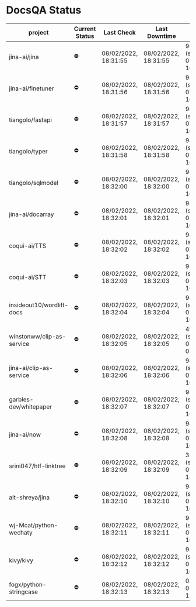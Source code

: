 # DocsQA Status

|         project         |Current Status|     Last Check     |   Last Downtime    |               % Uptime               |
|-------------------------|--------------|--------------------|--------------------|--------------------------------------|
|jina-ai/jina             |⛔️           |08/02/2022, 18:31:55|08/02/2022, 18:31:55|945.797 (since 07/29/2022, 16:38:18)  |
|jina-ai/finetuner        |⛔️           |08/02/2022, 18:31:56|08/02/2022, 18:31:56|945.747 (since 07/29/2022, 16:38:18)  |
|tiangolo/fastapi         |⛔️           |08/02/2022, 18:31:57|08/02/2022, 18:31:57|945.711 (since 07/29/2022, 16:38:18)  |
|tiangolo/typer           |⛔️           |08/02/2022, 18:31:58|08/02/2022, 18:31:58|945.630 (since 07/29/2022, 16:38:18)  |
|tiangolo/sqlmodel        |⛔️           |08/02/2022, 18:32:00|08/02/2022, 18:32:00|945.536 (since 07/29/2022, 16:38:18)  |
|jina-ai/docarray         |⛔️           |08/02/2022, 18:32:01|08/02/2022, 18:32:01|945.427 (since 07/29/2022, 16:38:18)  |
|coqui-ai/TTS             |⛔️           |08/02/2022, 18:32:02|08/02/2022, 18:32:02|945.332 (since 07/29/2022, 16:38:18)  |
|coqui-ai/STT             |⛔️           |08/02/2022, 18:32:03|08/02/2022, 18:32:03|945.252 (since 07/29/2022, 16:38:18)  |
|insideout10/wordlift-docs|⛔️           |08/02/2022, 18:32:04|08/02/2022, 18:32:04|945.034 (since 07/29/2022, 16:38:18)  |
|winstonww/clip-as-service|⛔️           |08/02/2022, 18:32:05|08/02/2022, 18:32:05|49.687 (since 08/01/2022, 02:40:51)   |
|jina-ai/clip-as-service  |⛔️           |08/02/2022, 18:32:06|08/02/2022, 18:32:06|944.874 (since 07/29/2022, 16:38:18)  |
|garbles-dev/whitepaper   |⛔️           |08/02/2022, 18:32:07|08/02/2022, 18:32:07|944.780 (since 07/29/2022, 16:38:18)  |
|jina-ai/now              |⛔️           |08/02/2022, 18:32:08|08/02/2022, 18:32:08|944.685 (since 07/29/2022, 16:38:18)  |
|srini047/htf-linktree    |⛔️           |08/02/2022, 18:32:09|08/02/2022, 18:32:09|35933.540 (since 07/31/2022, 18:29:28)|
|alt-shreya/jina          |⛔️           |08/02/2022, 18:32:10|08/02/2022, 18:32:10|944.482 (since 07/29/2022, 16:38:18)  |
|wj-Mcat/python-wechaty   |⛔️           |08/02/2022, 18:32:11|08/02/2022, 18:32:11|944.402 (since 07/29/2022, 16:38:18)  |
|kivy/kivy                |⛔️           |08/02/2022, 18:32:12|08/02/2022, 18:32:12|944.293 (since 07/29/2022, 16:38:18)  |
|fogx/python-stringcase   |⛔️           |08/02/2022, 18:32:13|08/02/2022, 18:32:13|0.000 (since 08/01/2022, 12:54:44)    |
